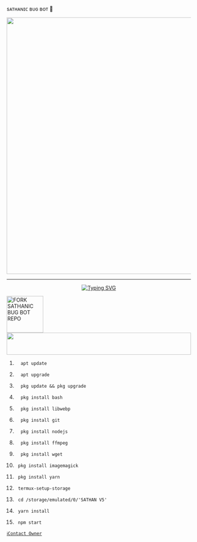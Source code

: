 sᴀᴛʜᴀɴɪᴄ ʙᴜɢ ʙᴏᴛ 🎈

<p align="center">
<a href="https://github.com/SATHANIC-BUG-BOT">
    <img src="https://iili.io/2J0mkMP.md.jpg"  width="700px">
</a>
<hr>

<p align="center">
<a href="https://git.io/typing-svg"><img src="https://readme-typing-svg.demolab.com?                                        font=Fira+Code&weight=700&size=20&pause=1000&color=5513F7&width=4              35&lines=SATHANIC+BUG+BOT" alt="Typing SVG" /></a>
</p>

<a href="https://github.com/sathanic-mods/SATHANIC-BUG-BOT/fork"><img src="https://img.shields.io/badge/Fork%20Repo-black" alt="FORK SATHANIC BUG BOT REPO" width="100"></a>
</br>
<img src="https://i.imgur.com/dBaSKWF.gif" height="60" width="100%">
<br>





1.       apt update
2.       apt upgrade
3.       pkg update && pkg upgrade
4.       pkg install bash
5.       pkg install libwebp
6.       pkg install git
7.       pkg install nodejs
8.       pkg install ffmpeg
9.       pkg install wget
10.      pkg install imagemagick
11.      pkg install yarn
12.      termux-setup-storage
13.      cd /storage/emulated/0/'SATHAN V5'
14.      yarn install
15.      npm start

     
   [`ℹ️Contact Owner`](https://wa.me/919778158839)
